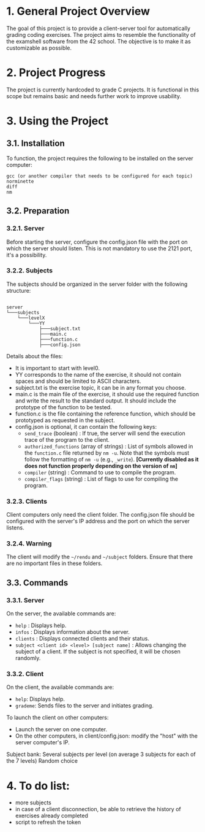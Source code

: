 # 1. General Project Overview

The goal of this project is to provide a client-server tool for automatically grading coding exercises. The project aims to resemble the functionality of the examshell software from the 42 school. The objective is to make it as customizable as possible.

# 2. Project Progress

The project is currently hardcoded to grade C projects. It is functional in this scope but remains basic and needs further work to improve usability.

# 3. Using the Project
## 3.1. Installation

To function, the project requires the following to be installed on the server computer:

    gcc (or another compiler that needs to be configured for each topic)
    norminette
    diff
    nm

## 3.2. Preparation

### 3.2.1. Server

Before starting the server, configure the config.json file with the port on which the server should listen.
This is not mandatory to use the 2121 port, it's a possibility.

### 3.2.2. Subjects

The subjects should be organized in the server folder with the following structure:

```

server
└───subjects
    └───levelX
        └───YY
            ├───subject.txt
            ├───main.c
            ├───function.c
            ├───config.json
```

Details about the files:

- It is important to start with level0.
- YY corresponds to the name of the exercise, it should not contain spaces and should be limited to ASCII characters.
- subject.txt is the exercise topic, it can be in any format you choose.
- main.c is the main file of the exercise, it should use the required function and write the result to the standard output. It should include the prototype of the function to be tested.
- function.c is the file containing the reference function, which should be prototyped as requested in the subject.
- config.json is optional, it can contain the following keys:
    - `send_trace` (boolean) : If true, the server will send the execution trace of the program to the client.
    - `authorized_functions` (array of strings) : List of symbols allowed in the `function.c` file returned by `nm -u`. Note that the symbols must follow the formatting of `nm -u` (e.g., `_write`). **[Currently disabled as it does not function properly depending on the version of `nm`]**
    - `compiler` (string) : Command to use to compile the program.
    - `compiler_flags` (string) : List of flags to use for compiling the program.

### 3.2.3. Clients

Client computers only need the client folder. The config.json file should be configured with the server's IP address and the port on which the server listens.

### 3.2.4. Warning

The client will modify the `~/rendu` and `~/subject` folders. Ensure that there are no important files in these folders.

## 3.3. Commands

### 3.3.1. Server

On the server, the available commands are:

- `help` : Displays help.
- `infos` : Displays information about the server.
- `clients` : Displays connected clients and their status.
- `subject <client id> <level> [subject name]` : Allows changing the subject of a client. If the subject is not specified, it will be chosen randomly.

### 3.3.2. Client

On the client, the available commands are:

- `help`: Displays help.
- `grademe`: Sends files to the server and initiates grading.

To launch the client on other computers:

- Launch the server on one computer.
- On the other computers, in client/config.json: modify the "host" with the server computer's IP.

Subject bank:
Several subjects per level (on average 3 subjects for each of the 7 levels)
Random choice

# 4. To do list:

- more subjects
- in case of a client disconnection, be able to retrieve the history of exercises already completed
- script to refresh the token